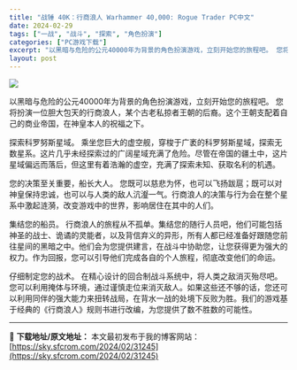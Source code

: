 ```yaml
---
title: "战锤 40K：行商浪人 Warhammer 40,000: Rogue Trader PC中文"
date: 2024-02-29
tags: ["一战", "战斗", "探索", "角色扮演"]
categories: ["PC游戏下载"]
excerpt: "以黑暗与危险的公元40000年为背景的角色扮演游戏，立刻开始您的旅程吧。 您将扮演一位胆大包天的行商浪人，某个古老私掠者王朝的后裔。这个王朝支配着自己的商业帝国，在神皇本人的祝福之下。 探索科罗努斯星域。 乘坐您巨大的虚空舰，穿梭于广袤的科罗努斯星域，探索无数星系。这片几乎未经探索过的广阔星域充满了&hellip;"
layout: post
---
```


<img class="aligncenter" src="https://cdn.cloudflare.steamstatic.com/steam/apps/2186680/header.jpg" />

以黑暗与危险的公元40000年为背景的角色扮演游戏，立刻开始您的旅程吧。 您将扮演一位胆大包天的行商浪人，某个古老私掠者王朝的后裔。这个王朝支配着自己的商业帝国，在神皇本人的祝福之下。

探索科罗努斯星域。
乘坐您巨大的虚空舰，穿梭于广袤的科罗努斯星域，探索无数星系。这片几乎未经探索过的广阔星域充满了危险。尽管在帝国的疆土中，这片星域偏远而落后，但这里有着浩瀚的虚空，充满了探索未知、获取名利的机遇。

您的决策至关重要，船长大人。
您既可以慈悲为怀，也可以飞扬跋扈；既可以对神皇保持忠诚，也可以与人类的敌人沆瀣一气。行商浪人的决策与行为会在整个星系中激起涟漪，改变游戏中的世界，影响居住在其中的人们。

集结您的船员。
行商浪人的旅程从不孤单。集结您的随行人员吧，他们可能包括神圣的战士、诡谲的灵能者，以及背信弃义的异形，所有人都已经准备好跟随您前往星间的黑暗之中。他们会为您提供建言，在战斗中协助您，让您获得更为强大的权力。作为回报，您可以引导他们完成各自的个人旅程，彻底改变他们的命运。

仔细制定您的战术。
在精心设计的回合制战斗系统中，将人类之敌消灭殆尽吧。您可以利用掩体与环境，通过谨慎走位来消灭敌人。如果这些还不够的话，您还可以利用同伴的强大能力来扭转战局，在背水一战的处境下反败为胜。我们的游戏基于经典的《行商浪人》规则书进行改编，为您提供了数不胜数的可能性。

---
📖 **下载地址/原文地址：** 本文最初发布于我的博客网站：[https://sky.sfcrom.com/2024/02/31245](https://sky.sfcrom.com/2024/02/31245)
